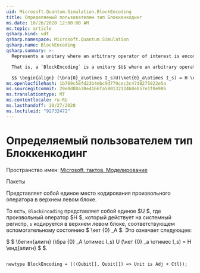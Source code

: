 ```yaml
---
uid: Microsoft.Quantum.Simulation.BlockEncoding
title: Определяемый пользователем тип Блоккенкодинг
ms.date: 10/26/2020 12:00:00 AM
ms.topic: article
qsharp.kind: udt
qsharp.namespace: Microsoft.Quantum.Simulation
qsharp.name: BlockEncoding
qsharp.summary: >-
  Represents a unitary where an arbitrary operator of interest is encoded in the top-left block.

  That is, a `BlockEncoding` is a unitary $U$ where an arbitrary operator $H$ of interest that acts on the system register `s` is encoded in the top- left block corresponding to auxiliary state $\ket{0}_a$. That is,

  $$ \begin{align} (\bra{0}_a\otimes I_s)U(\ket{0}_a\otimes I_s) = H \end{align} $$.
ms.openlocfilehash: 1b769c58fd23b4ebc9d779cec3c47d8275822e5a
ms.sourcegitcommit: 29e0d88a30e4166fa580132124b0eb57e1f0e986
ms.translationtype: MT
ms.contentlocale: ru-RU
ms.lasthandoff: 10/27/2020
ms.locfileid: "92732472"
---
```

# <a name="blockencoding-user-defined-type"></a>Определяемый пользователем тип Блоккенкодинг

Пространство имен: [Microsoft. тактов. Моделирование](xref:Microsoft.Quantum.Simulation)

Пакеты [](https://nuget.org/packages/)


Представляет собой единое место кодирования произвольного оператора в верхнем левом блоке.

То есть, `BlockEncoding` представляет собой единое $U $, где произвольный оператор $H $, который действует на системный регистр, `s` кодируется в верхнем левом блоке, соответствующем вспомогательному состоянию $ \кет {0} _A $. Это означает следующее:

$ $ \бегин{алигн} (\бра {0} _A \отимес I_s) U (\кет {0} _a \отимес I_s) = H \енд{алигн} $ $.

```qsharp

newtype BlockEncoding = (((Qubit[], Qubit[]) => Unit is Adj + Ctl));
```

